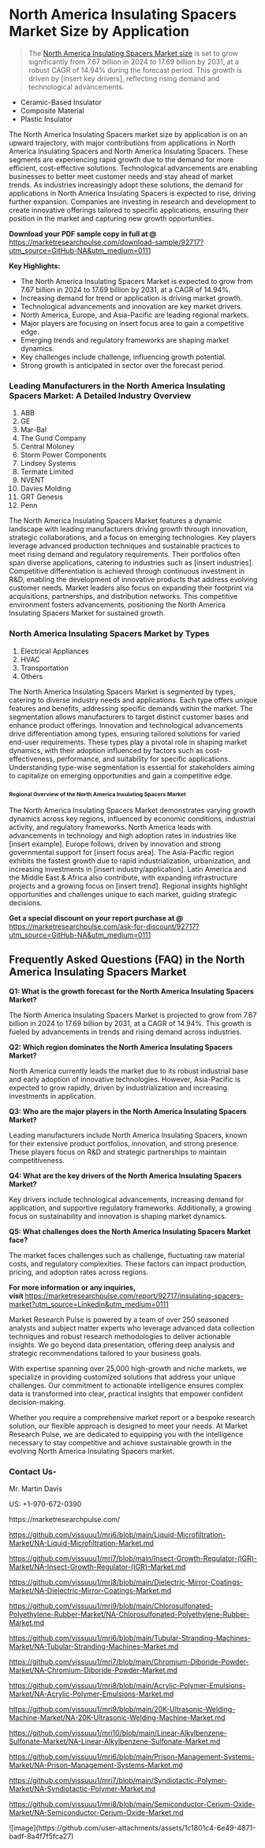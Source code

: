 <h1>North America Insulating Spacers Market&nbsp;Size by Application</h1><blockquote><p>The <a href="https://marketresearchpulse.com/download-sample/92717?utm_source=GitHub-NA&amp;utm_medium=0111">North America Insulating Spacers Market size</a> is set to grow significantly from 7.67 billion in 2024 to 17.69 billion by 2031, at a robust CAGR of 14.94% during the forecast period. This growth is driven by [insert key drivers], reflecting rising demand and technological advancements.</p></blockquote><ul><li>Ceramic-Based Insulator<li> Composite Material<li> Plastic Insulator</li></ul><p>The North America Insulating Spacers market size by application is on an upward trajectory, with major contributions from applications in North America Insulating Spacers and North America Insulating Spacers. These segments are experiencing rapid growth due to the demand for more efficient, cost-effective solutions. Technological advancements are enabling businesses to better meet customer needs and stay ahead of market trends. As industries increasingly adopt these solutions, the demand for applications in North America Insulating Spacers is expected to rise, driving further expansion. Companies are investing in research and development to create innovative offerings tailored to specific applications, ensuring their position in the market and capturing new growth opportunities.</p><p><strong>Download your PDF sample copy in full at @ </strong><a href="https://marketresearchpulse.com/download-sample/92717?utm_source=GitHub-NA&amp;utm_medium=0111">https://marketresearchpulse.com/download-sample/92717?utm_source=GitHub-NA&amp;utm_medium=0111</a></p><p><strong>Key Highlights: </strong></p><ul><li>The North America Insulating Spacers Market is expected to grow from 7.67 billion in 2024 to 17.69 billion by 2031, at a CAGR of 14.94%.</li><li>Increasing demand for trend or application is driving market growth.</li><li>Technological advancements and innovation are key market drivers.</li><li>North America, Europe, and Asia-Pacific are leading regional markets.</li><li>Major players are focusing on insert focus area to gain a competitive edge.</li><li>Emerging trends and regulatory frameworks are shaping market dynamics.</li><li>Key challenges include challenge, influencing growth potential.</li><li>Strong growth is anticipated in sector over the forecast period.</li></ul><h3>Leading Manufacturers in the North America Insulating Spacers Market: A Detailed Industry Overview</h3><ol><li>ABB</li><li>GE</li><li>Mar-Bal</li><li>The Gund Company</li><li>Central Moloney</li><li>Storm Power Components</li><li>Lindsey Systems</li><li>Termate Limited</li><li>NVENT</li><li>Davies Molding</li><li>GRT Genesis</li><li>Penn</li></ol><div class="flex max-w-full flex-col flex-grow"><div class="min-h-8 text-message flex w-full flex-col items-end gap-2 whitespace-normal break-words [.text-message+&amp;]:mt-5" dir="auto" data-message-author-role="assistant" data-message-id="fd8432e4-4910-450d-b182-61b7bfb0a01f" data-message-model-slug="gpt-4o"><div class="flex w-full flex-col gap-1 empty:hidden first:pt-[3px]"><div class="markdown prose w-full break-words dark:prose-invert light"><p>The North America Insulating Spacers Market features a dynamic landscape with leading manufacturers driving growth through innovation, strategic collaborations, and a focus on emerging technologies. Key players leverage advanced production techniques and sustainable practices to meet rising demand and regulatory requirements. Their portfolios often span diverse applications, catering to industries such as [insert industries]. Competitive differentiation is achieved through continuous investment in R&amp;D, enabling the development of innovative products that address evolving customer needs. Market leaders also focus on expanding their footprint via acquisitions, partnerships, and distribution networks. This competitive environment fosters advancements, positioning the North America Insulating Spacers Market for sustained growth.</p></div></div></div></div><h3>North America Insulating Spacers Market by Types</h3><ol><li>Electrical Appliances<li> HVAC<li> Transportation<li> Others</li></ol><div class="flex max-w-full flex-col flex-grow"><div class="min-h-8 text-message flex w-full flex-col items-end gap-2 whitespace-normal break-words [.text-message+&amp;]:mt-5" dir="auto" data-message-author-role="assistant" data-message-id="084470be-0bb7-4664-bddf-5156b4f41249" data-message-model-slug="gpt-4o-mini"><div class="flex w-full flex-col gap-1 empty:hidden first:pt-[3px]"><div class="markdown prose w-full break-words dark:prose-invert light"><p>The North America Insulating Spacers Market is segmented by types, catering to diverse industry needs and applications. Each type offers unique features and benefits, addressing specific demands within the market. The segmentation allows manufacturers to target distinct customer bases and enhance product offerings. Innovation and technological advancements drive differentiation among types, ensuring tailored solutions for varied end-user requirements. These types play a pivotal role in shaping market dynamics, with their adoption influenced by factors such as cost-effectiveness, performance, and suitability for specific applications. Understanding type-wise segmentation is essential for stakeholders aiming to capitalize on emerging opportunities and gain a competitive edge.</p></div></div></div></div><h3><span style="font-size: 11px;">Regional Overview of the North America Insulating Spacers Market</span></h3><div class="flex max-w-full flex-col flex-grow"><div class="min-h-8 text-message flex w-full flex-col items-end gap-2 whitespace-normal break-words [.text-message+&amp;]:mt-5" dir="auto" data-message-author-role="assistant" data-message-id="e9038762-ce64-4e30-91c9-9bd413514231" data-message-model-slug="gpt-4o-mini"><div class="flex w-full flex-col gap-1 empty:hidden first:pt-[3px]"><div class="markdown prose w-full break-words dark:prose-invert light"><p>The North America Insulating Spacers Market demonstrates varying growth dynamics across key regions, influenced by economic conditions, industrial activity, and regulatory frameworks. North America leads with advancements in technology and high adoption rates in industries like [insert example]. Europe follows, driven by innovation and strong governmental support for [insert focus area]. The Asia-Pacific region exhibits the fastest growth due to rapid industrialization, urbanization, and increasing investments in [insert industry/application]. Latin America and the Middle East &amp; Africa also contribute, with expanding infrastructure projects and a growing focus on [insert trend]. Regional insights highlight opportunities and challenges unique to each market, guiding strategic decisions.</p></div></div></div></div><p><strong>Get a special discount on your report purchase at @ </strong><a href="https://marketresearchpulse.com/ask-for-discount/92717?utm_source=GitHub-NA&amp;utm_medium=0111">https://marketresearchpulse.com/ask-for-discount/92717?utm_source=GitHub-NA&amp;utm_medium=0111</a></p><h2>Frequently Asked Questions (FAQ) in the North America Insulating Spacers Market</h2><p><strong>Q1: What is the growth forecast for the North America Insulating Spacers Market?</strong></p><p>The North America Insulating Spacers Market is projected to grow from 7.67 billion in 2024 to 17.69 billion by 2031, at a CAGR of 14.94%. This growth is fueled by advancements in trends and rising demand across industries.</p><p><strong>Q2: Which region dominates the North America Insulating Spacers Market?</strong></p><p>North America currently leads the market due to its robust industrial base and early adoption of innovative technologies. However, Asia-Pacific is expected to grow rapidly, driven by industrialization and increasing investments in application.</p><p><strong>Q3: Who are the major players in the North America Insulating Spacers Market?</strong></p><p>Leading manufacturers include North America Insulating Spacers, known for their extensive product portfolios, innovation, and strong presence. These players focus on R&amp;D and strategic partnerships to maintain competitiveness.</p><p><strong>Q4: What are the key drivers of the North America Insulating Spacers Market?</strong></p><p>Key drivers include technological advancements, increasing demand for application, and supportive regulatory frameworks. Additionally, a growing focus on sustainability and innovation is shaping market dynamics.</p><p><strong>Q5: What challenges does the North America Insulating Spacers Market face?</strong></p><p>The market faces challenges such as challenge, fluctuating raw material costs, and regulatory complexities. These factors can impact production, pricing, and adoption rates across regions.</p><p><strong>For more information or any inquiries, visit&nbsp;</strong><a href="https://marketresearchpulse.com/report/92717/insulating-spacers-market?utm_source=Linkedin&utm_medium=0111">https://marketresearchpulse.com/report/92717/insulating-spacers-market?utm_source=Linkedin&utm_medium=0111</a></p><p>Market Research Pulse is powered by a team of over 250 seasoned analysts and subject matter experts who leverage advanced data collection techniques and robust research methodologies to deliver actionable insights. We go beyond data presentation, offering deep analysis and strategic recommendations tailored to your business goals.</p><p>With expertise spanning over 25,000 high-growth and niche markets, we specialize in providing customized solutions that address your unique challenges. Our commitment to actionable intelligence ensures complex data is transformed into clear, practical insights that empower confident decision-making.</p><p>Whether you require a comprehensive market report or a bespoke research solution, our flexible approach is designed to meet your needs. At Market Research Pulse, we are dedicated to equipping you with the intelligence necessary to stay competitive and achieve sustainable growth in the evolving North America Insulating Spacers market.</p><h3><strong>Contact Us-</strong></h3><p>Mr. Martin Davis</p><p>US: +1-970-672-0390</p><p>https://marketresearchpulse.com/</p><p><a href="https://github.com/vissuuu1/mri6/blob/main/Liquid-Microfiltration-Market/NA-Liquid-Microfiltration-Market.md">https://github.com/vissuuu1/mri6/blob/main/Liquid-Microfiltration-Market/NA-Liquid-Microfiltration-Market.md</a></p><p><a href="https://github.com/vissuuu1/mri7/blob/main/Insect-Growth-Regulator-(IGR)-Market/NA-Insect-Growth-Regulator-(IGR)-Market.md">https://github.com/vissuuu1/mri7/blob/main/Insect-Growth-Regulator-(IGR)-Market/NA-Insect-Growth-Regulator-(IGR)-Market.md</a></p><p><a href="https://github.com/vissuuu1/mri8/blob/main/Dielectric-Mirror-Coatings-Market/NA-Dielectric-Mirror-Coatings-Market.md">https://github.com/vissuuu1/mri8/blob/main/Dielectric-Mirror-Coatings-Market/NA-Dielectric-Mirror-Coatings-Market.md</a></p><p><a href="https://github.com/vissuuu1/mri9/blob/main/Chlorosulfonated-Polyethylene-Rubber-Market/NA-Chlorosulfonated-Polyethylene-Rubber-Market.md">https://github.com/vissuuu1/mri9/blob/main/Chlorosulfonated-Polyethylene-Rubber-Market/NA-Chlorosulfonated-Polyethylene-Rubber-Market.md</a></p><p><a href="https://github.com/vissuuu1/mri6/blob/main/Tubular-Stranding-Machines-Market/NA-Tubular-Stranding-Machines-Market.md">https://github.com/vissuuu1/mri6/blob/main/Tubular-Stranding-Machines-Market/NA-Tubular-Stranding-Machines-Market.md</a></p><p><a href="https://github.com/vissuuu1/mri7/blob/main/Chromium-Diboride-Powder-Market/NA-Chromium-Diboride-Powder-Market.md">https://github.com/vissuuu1/mri7/blob/main/Chromium-Diboride-Powder-Market/NA-Chromium-Diboride-Powder-Market.md</a></p><p><a href="https://github.com/vissuuu1/mri8/blob/main/Acrylic-Polymer-Emulsions-Market/NA-Acrylic-Polymer-Emulsions-Market.md">https://github.com/vissuuu1/mri8/blob/main/Acrylic-Polymer-Emulsions-Market/NA-Acrylic-Polymer-Emulsions-Market.md</a></p><p><a href="https://github.com/vissuuu1/mri9/blob/main/20K-Ultrasonic-Welding-Machine-Market/NA-20K-Ultrasonic-Welding-Machine-Market.md">https://github.com/vissuuu1/mri9/blob/main/20K-Ultrasonic-Welding-Machine-Market/NA-20K-Ultrasonic-Welding-Machine-Market.md</a></p><p><a href="https://github.com/vissuuu1/mri10/blob/main/Linear-Alkylbenzene-Sulfonate-Market/NA-Linear-Alkylbenzene-Sulfonate-Market.md">https://github.com/vissuuu1/mri10/blob/main/Linear-Alkylbenzene-Sulfonate-Market/NA-Linear-Alkylbenzene-Sulfonate-Market.md</a></p><p><a href="https://github.com/vissuuu1/mri6/blob/main/Prison-Management-Systems-Market/NA-Prison-Management-Systems-Market.md">https://github.com/vissuuu1/mri6/blob/main/Prison-Management-Systems-Market/NA-Prison-Management-Systems-Market.md</a></p><p><a href="https://github.com/vissuuu1/mri7/blob/main/Syndiotactic-Polymer-Market/NA-Syndiotactic-Polymer-Market.md">https://github.com/vissuuu1/mri7/blob/main/Syndiotactic-Polymer-Market/NA-Syndiotactic-Polymer-Market.md</a></p><p><a href="https://github.com/vissuuu1/mri8/blob/main/Semiconductor-Cerium-Oxide-Market/NA-Semiconductor-Cerium-Oxide-Market.md">https://github.com/vissuuu1/mri8/blob/main/Semiconductor-Cerium-Oxide-Market/NA-Semiconductor-Cerium-Oxide-Market.md</a></p>
![image](https://github.com/user-attachments/assets/1c1801c4-6e49-4871-badf-8a4f7f5fca27)
